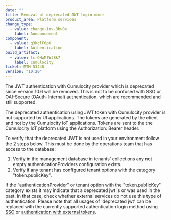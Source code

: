 ```yaml
---
date: ""
title: Removal of deprecated JWT login mode
product_area: Platform services
change_type:
  - value: change-inv-3bw8e
    label: Announcement
component:
  - value: q3kclF6pO
    label: Authentication
build_artifact:
  - value: tc-QHwMfWtBk7
    label: cumulocity
ticket: MTM-53448
version: "10.20"
---
```

The JWT authentication with Cumulocity provider which is deprecated since version 10.6 will be removed.
This is not to be confused with SSO or OAI-Secure (OAuth-Internal) authentication, which are recommended and still supported.

The deprecated authentication using JWT token with Cumulocity provider is not supported by UI applications. The tokens are generated by the client and not by the Cumulocity IoT applications.
Tokens are sent to the the Cumulocity IoT platform using the Authorization: Bearer header.

To verify that the deprecated JWT is not used in your environment follow the 2 steps below. This must be done by the operations team that has access to the database:

1. Verify in the management database in tenants' collections any not empty authenticationProviders configuration exists.
2. Verify if any tenant has configured tenant options with the category "token.publicKey".

If the “authenticationProvider” or tenant option with the "token.publicKey" category exists it may indicate that a deprecated jwt is or was used in the past.
In that case, check whether external services do not use this type of authentication.
Please note that all usages of 'deprecated jwt' can be replaced with the currently supported authentication login method
using [SSO](https://cumulocity.com/guides/users-guide/administration/#configuring-single-sign-on) or [authentication with external tokens](https://cumulocity.com/guides/users-guide/administration/#configuring-authentication-with-oauth2-access-tokens-from-authorization-servers).